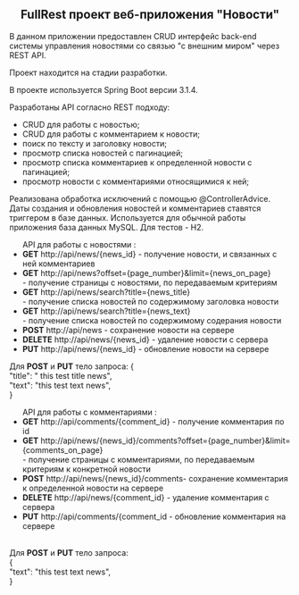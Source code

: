 <h2 align="center">FullRest проект веб-приложения "Новости"</h2>

В данном приложении предоставлен CRUD интерфейс back-end системы управления новостями со связью "с внешним миром" через REST API.<p>
Проект находится на стадии разработки. <p>
В проекте используется Spring Boot версии 3.1.4. 

Разработаны API согласно REST подходу:
<ul>
<li>CRUD для работы с новостью;</li>
<li>CRUD для работы с комментарием к новости;</li>
<li>поиск по тексту и заголовку новости;</li>
<li>просмотр списка новостей с пагинацией;</li>
<li>просмотр списка комментариев к определенной новости с пагинацией;</li>
<li>просмотр новости с комментариями относящимися к ней;</li>
</ul>

Реализована обработка исключений с помощью @ControllerAdvice.  
Даты создания и обновления новостей и комментариев ставятся триггером в базе данных. Используется для обычной работы приложения база данных MySQL. Для тестов - H2.
<ul>
API для работы с новостями :
<li><b>GET</b> http://api/news/{news_id} - получение новости, и связанных с ней комментариев</li>
<li><b>GET</b> http://api/news?offset={page_number}&limit={news_on_page}</li> - получение страницы с новостями, по передаваемым критериям
<li><b>GET</b> http://api/news/search?title={news_title}</li> - получение списка новостей по содержимому заголовка новости
<li><b>GET</b> http://api/news/search?title={news_text}</li> - получение списка новостей по содержимому содерания новости
<li><b>POST</b> http://api/news - сохранение новости на сервере</li>
<li><b>DELETE</b> http://api/news/{news_id} - удаление новости с сервера</li>
<li><b>PUT</b> http://api/news/{news_id} - обновление новости на сервере</li>
</ul>
Для <b>POST</b> и <b>PUT</b> тело запроса:
{ <br>
    "title": " this test title news",<br>
    "text": "this test text news", <br>
}<br>
<ul>
API для работы с комментариями :<br>
<li><b>GET</b> http://api/comments/{comment_id} - получение комментария по id</li>
<li><b>GET</b> http://api/news/{news_id}/comments?offset={page_number}&limit={comments_on_page}</li> - получение страницы с комментариями, по передаваемым критериям к конкретной новости
<li><b>POST</b> http://api/news/{news_id}/comments- сохранение комментария к определенной новости на сервере</li>
<li><b>DELETE</b> http://api/news/{comment_id} - удаление комментария с сервера</li>
<li><b>PUT</b> http://api/comments/{comment_id - обновление комментария на сервере</li>
</ul><br>
Для <b>POST</b> и <b>PUT</b> тело запроса: <br>
{ <br>
    "text": "this test text news", <br>
}<br>










